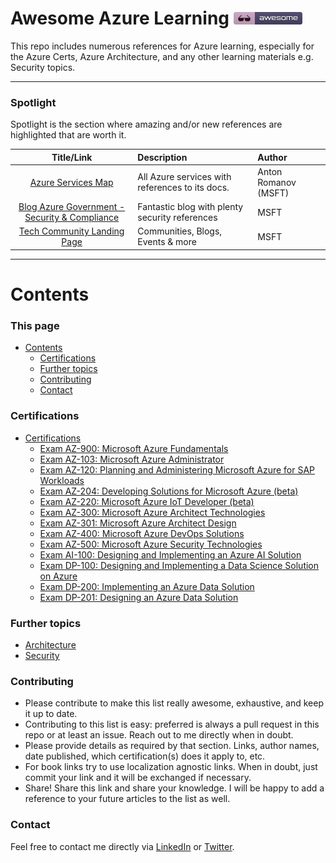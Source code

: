 # Awesome Azure Learning [![Awesome](./src/awesome.png)](https://github.com/sindresorhus/awesome)
This repo includes numerous references for Azure learning, especially for the Azure Certs, Azure Architecture, and any other learning materials e.g. Security topics.

______
### Spotlight
Spotlight is the section where amazing and/or new references are highlighted that are worth it.

|                                        Title/Link                                         | Description                                     | Author               |
| :---------------------------------------------------------------------------------------: | :---------------------------------------------- | :------------------- |
|                 [Azure Services Map](https://aka.ms/azure-services-map/)                  | All Azure services with references to its docs. | Anton Romanov (MSFT) |
| [Blog Azure Government - Security & Compliance](https://devblogs.microsoft.com/azuregov/) | Fantastic blog with plenty security references  | MSFT                 |
|            [Tech Community Landing Page](https://techcommunity.microsoft.com/)            | Communities, Blogs, Events & more               | MSFT                 |

______


# Contents

### This page
- [Contents](#contents)
    - [Certifications](#certifications)
    - [Further topics](#further-topics)
    - [Contributing](#contributing)
    - [Contact](#contact)

### Certifications
- [Certifications](certifications.md)
    - [Exam AZ-900: Microsoft Azure Fundamentals](cert_az-900.md)
    - [Exam AZ-103: Microsoft Azure Administrator](cert_az-103.md)
    - [Exam AZ-120: Planning and Administering Microsoft Azure for SAP Workloads](cert_az-120.md)
    - [Exam AZ-204: Developing Solutions for Microsoft Azure (beta)](cert_az-204.md)
    - [Exam AZ-220: Microsoft Azure IoT Developer (beta)](cert_az-220.md)
    - [Exam AZ-300: Microsoft Azure Architect Technologies](cert_az-300.md)
    - [Exam AZ-301: Microsoft Azure Architect Design](cert_az-301.md)
    - [Exam AZ-400: Microsoft Azure DevOps Solutions](cert_az-400.md)
    - [Exam AZ-500: Microsoft Azure Security Technologies](cert_az-500.md)
    - [Exam AI-100: Designing and Implementing an Azure AI Solution](cert_az-500.md)
    - [Exam DP-100: Designing and Implementing a Data Science Solution on Azure](cert_dp-100.md)
    - [Exam DP-200: Implementing an Azure Data Solution](cert_dp-200.md)
    - [Exam DP-201: Designing an Azure Data Solution](cert_dp-201.md)

### Further topics
- [Architecture](architecture.md)
- [Security](security.md)


### Contributing
- Please contribute to make this list really awesome, exhaustive, and keep it up to date.
- Contributing to this list is easy: preferred is always a pull request in this repo or at least an issue. Reach out to me directly when in doubt.
- Please provide details as required by that section.  Links, author names, date published, which certification(s) does it apply to, etc.
- For book links try to use localization agnostic links. When in doubt, just commit your link and it will be exchanged if necessary.
- Share! Share this link and share your knowledge. I will be happy to add a reference to your future articles to the list as well.

### Contact
Feel free to contact me directly via [LinkedIn](https://www.linkedin.com/in/daviddasneves/) or [Twitter](https://twitter.com/david_das_neves).